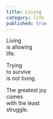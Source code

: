 ```yaml
---
title: Living
category: life
published: true
---
```


  
Living  
is allowing  
life.  
  
Trying  
to survive  
is not living.  
  
The greatest joy  
comes  
with the least   
struggle.
